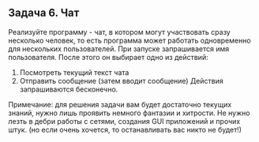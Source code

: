 ## Задача 6. Чат
Реализуйте программу - чат, в котором могут участвовать сразу несколько человек, то есть программа может работать одновременно для нескольких пользователей. При запуске запрашивается имя пользователя. После этого он выбирает одно из действий:
1. Посмотреть текущий текст чата
2. Отправить сообщение  (затем вводит сообщение)
Действия запрашиваются бесконечно. 

Примечание: для решения задачи вам будет достаточно текущих знаний, нужно лишь проявить немного фантазии и хитрости. Не нужно лезть в дебри работы с сетями, создания GUI приложений и прочих штук. (но если очень хочется, то останавливать вас никто не будет!)
